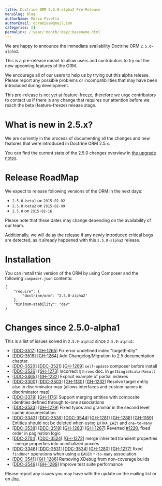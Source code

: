 ```yaml
---
title: Doctrine ORM 2.5.0-alpha2 Pre-Release
menuSlug: blog
authorName: Marco Pivetta
authorEmail: ocramius@gmail.com
categories: []
permalink: /:year/:month/:day/:basename.html
---
```

We are happy to announce the immediate availability Doctrine ORM
`2.5.0-alpha2`.

This is a pre-release meant to allow users and contributors to try out
the new upcoming features of the ORM.

We encourage all of our users to help us by trying out this alpha
release. Please report any possible problems or incompatibilities that
may have been introduced during development.

This pre-release is not yet at feature-freeze, therefore we urge
contributors to contact us if there is any change that requires our
attention before we reach the beta (feature-freeze) release stage.

What is new in 2.5.x?
=====================

We are currently in the process of documenting all the changes and new
features that were introduced in Doctrine ORM 2.5.x.

You can find the current state of the 2.5.0 changes overview in [the
upgrade
notes](http://docs.doctrine-project.org/en/latest/changelog/migration_2_5.html).

Release RoadMap
===============

We expect to release following versions of the ORM in the next days:

-   `2.5.0-beta1` on `2015-02-02`
-   `2.5.0-beta2` on `2015-02-09`
-   `2.5.0` on `2015-02-16`

Please note that these dates may change depending on the availability of
our team.

Additionally, we will delay the release if any newly introduced critical
bugs are detected, as it already happened with this `2.5.0-alpha2`
release.

Installation
============

You can install this version of the ORM by using Composer and the
following `composer.json` contents:

~~~~ {.sourceCode .json}
{
    "require": {
        "doctrine/orm": "2.5.0-alpha2"
    },
    "minimum-stability": "dev"
}
~~~~

Changes since 2.5.0-alpha1
==========================

This is a list of issues solved in `2.5.0-alpha2` since `2.5.0-alpha1`:

-   [[DDC-3517]](http://www.doctrine-project.org/jira/browse/DDC-3517)
    [[GH-1265]](https://github.com/doctrine/doctrine2/pull/1265) Fix
    error undefined index "targetEntity"
-   [[DDC-3516]](http://www.doctrine-project.org/jira/browse/DDC-3516)
    [[GH-1264]](https://github.com/doctrine/doctrine2/pull/1264) Add
    Changelog/Migration to 2.5 documentation chapter.
-   [[DDC-3520]](http://www.doctrine-project.org/jira/browse/DDC-3520)
    [[DDC-3521]](http://www.doctrine-project.org/jira/browse/DDC-3521)
    [[GH-1269]](https://github.com/doctrine/doctrine2/pull/1269)
    `self-update` composer before install
-   [[DDC-3526]](http://www.doctrine-project.org/jira/browse/DDC-3526)
    [[GH-1273]](https://github.com/doctrine/doctrine2/pull/1273)
    Incorrect `@throws` doc. in `getSingleScalarResult`
-   [[DDC-3465]](http://www.doctrine-project.org/jira/browse/DDC-3465)
    [[GH-1232]](https://github.com/doctrine/doctrine2/pull/1232)
    Explicit example of partial indexes
-   [[DDC-3300]](http://www.doctrine-project.org/jira/browse/DDC-3300)
    [[DDC-3503]](http://www.doctrine-project.org/jira/browse/DDC-3503)
    [[GH-1130]](https://github.com/doctrine/doctrine2/pull/1130)
    [[GH-1232]](https://github.com/doctrine/doctrine2/pull/1232) Resolve
    target entity also in discriminator map (allows interfaces and
    custom names in discriminator map)
-   [[DDC-3378]](http://www.doctrine-project.org/jira/browse/DDC-3378)
    [[GH-1176]](https://github.com/doctrine/doctrine2/pull/1176) Support
    merging entities with composite identities defined through to-one
    associations
-   [[DDC-3533]](http://www.doctrine-project.org/jira/browse/DDC-3533)
    [[GH-1279]](https://github.com/doctrine/doctrine2/pull/1279) Fixed
    typos and grammar in the second level cache documentation
-   [[DDC-3343]](http://www.doctrine-project.org/jira/browse/DDC-3343)
    [[DDC-3536]](http://www.doctrine-project.org/jira/browse/DDC-3536)
    [[DDC-3544]](http://www.doctrine-project.org/jira/browse/DDC-3544)
    [[GH-1281]](https://github.com/doctrine/doctrine2/pull/1281)
    [[GH-1288]](https://github.com/doctrine/doctrine2/pull/1288)
    [[GH-1169]](https://github.com/doctrine/doctrine2/pull/1169)
    Entities should not be deleted when using `EXTRA_LAZY` and
    `one-to-many`
-   [[DDC-3538]](http://www.doctrine-project.org/jira/browse/DDC-3538)
    [[DDC-3519]](http://www.doctrine-project.org/jira/browse/DDC-3519)
    [[GH-1283]](https://github.com/doctrine/doctrine2/pull/1283)
    [[GH-1267]](https://github.com/doctrine/doctrine2/pull/1267)
    Reverted [\#1220](https://github.com/doctrine/doctrine2/pull/1220),
    fixed order in pagination logic
-   [[DDC-2704]](http://www.doctrine-project.org/jira/browse/DDC-2704)
    [[DDC-3524]](http://www.doctrine-project.org/jira/browse/DDC-3524)
    [[GH-1272]](https://github.com/doctrine/doctrine2/pull/1272) merge
    inherited transient properties - merge properties into uninitialized
    proxies
-   [[DDC-3346]](http://www.doctrine-project.org/jira/browse/DDC-3346)
    [[DDC-3531]](http://www.doctrine-project.org/jira/browse/DDC-3531)
    [[DDC-3534]](http://www.doctrine-project.org/jira/browse/DDC-3534)
    [[GH-1280]](https://github.com/doctrine/doctrine2/pull/1280)
    [[GH-1277]](https://github.com/doctrine/doctrine2/pull/1277) fixed
    `findOne*` operations when using a `EAGER` `*-to-many` association
-   [[DDC-3541]](http://www.doctrine-project.org/jira/browse/DDC-3541)
    [[GH-1286]](https://github.com/doctrine/doctrine2/pull/1286)
    Removing XDebug from non-coverage builds
-   [[DDC-3546]](http://www.doctrine-project.org/jira/browse/DDC-3546)
    [[GH-1289]](https://github.com/doctrine/doctrine2/pull/1289) Improve
    test suite performance

Please report any issues you may have with the update on the mailing
list or on [Jira](http://www.doctrine-project.org/jira/browse/DDC).
